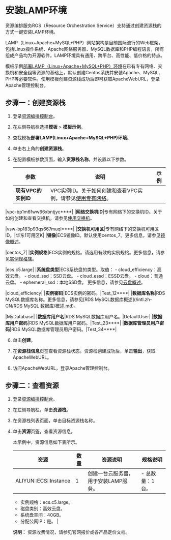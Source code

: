 # 安装LAMP环境

资源编排服务ROS（Resource Orchestration Service）支持通过创建资源栈的方式一键安装LAMP环境。

LAMP（Linux+Apache+MySQL+PHP）网站架构是目前国际流行的Web框架，包括Linux操作系统、Apache网络服务器、MySQL数据库和PHP编程语言，所有组成产品均为开源软件。LAMP环境具有通用、跨平台、高性能、低价格的特点。

模板示例[部署LAMP（Linux+Apache+MySQL+PHP）环境](https://rosnext.console.aliyun.com/cn-beijing/samples/LAMP_Basic)在已有专有网络、交换机和安全组等资源的基础上，默认创建Centos系统并安装Apache、MySQL、PHP等必要软件。使用模板创建资源栈成功后即可获取ApacheWebURL，登录Apache管理控制台。

## 步骤一：创建资源栈

1.  登录[资源编排控制台](http://ros.console.aliyun.com)。

2.  在左侧导航栏选择**模板** \> **模板示例**。

3.  查找模板**部署LAMP\(Linux+Apache+MySQL+PHP\)环境**。

4.  单击右上角的**创建资源栈**。

5.  在配置模板参数页面，输入**资源栈名称**，并设置以下参数。

    |参数|说明|示例|
    |--|--|--|
    |**现有VPC的实例ID**|VPC实例ID。关于如何创建和查看VPC实例，请参见[使用专有网络](/intl.zh-CN/专有网络和交换机/使用专有网络.md)。

|vpc-bp1m6fww66xbntjyc\*\*\*\*|
    |**网络交换机ID**|专有网络下的交换机ID。关于如何创建和查看交换机，请参见[使用交换机](/intl.zh-CN/专有网络和交换机/使用交换机.md)。

|vsw-bp183p93qs667muql\*\*\*\*|
    |**交换机可用区**|专有网络下的交换机可用区ID。|华东1可用区K|
    |**镜像**|ECS镜像ID。默认使用centos\_7。更多信息，请参见[镜像概述](/intl.zh-CN/镜像/镜像概述.md)。

|centos\_7|
    |**实例规格**|ECS实例的规格。请选用有效的实例规格。更多信息，请参见[实例规格族](/intl.zh-CN/实例/实例规格族.md)。

|ecs.c5.large|
    |**系统盘类型**|ECS系统盘的类型。取值：    -   cloud\_efficiency：高效云盘。
    -   cloud\_ssd：SSD云盘。
    -   cloud\_essd：ESSD云盘。
    -   cloud：普通云盘。
    -   ephemeral\_ssd：本地SSD盘。
更多信息，请参见[云盘概述](/intl.zh-CN/块存储/块存储介绍/云盘概述.md)。

|cloud\_efficiency|
    |**实例密码**|ECS实例的密码。|Test\_12\*\*\*\*|
    |**数据库名称**|RDS MySQL数据库名称。更多信息，请参见[RDS MySQL数据库概述](/intl.zh-CN/RDS MySQL 数据库/概述.md)。

|MyDatabase|
    |**数据库用户名**|RDS MySQL数据库用户名。|DefaultUser|
    |**数据库用户密码**|RDS MySQL数据库用户密码。|Test\_23\*\*\*\*|
    |**数据库管理员用户密码**|RDS MySQL数据库管理员用户密码。|Test\_34\*\*\*\*|

6.  单击**创建**。

7.  在**资源栈信息**页签查看资源栈状态。资源栈创建成功后，单击**输出**，获取ApacheWebURL。

8.  访问ApacheWebURL，登录Apache管理控制台。


## 步骤二：查看资源

1.  登录[资源编排控制台](http://ros.console.aliyun.com)。

2.  在左侧导航栏，单击**资源栈**。

3.  在资源栈列表页面，单击目标资源栈名称。

4.  单击**资源**页签，查看资源信息。

    本示例中，资源信息如下表所示。

    |资源|数量|资源说明|规格说明|
    |--|--|----|----|
    |ALIYUN::ECS::Instance|1|创建一台云服务器，用于安装LAMP服务。|    -   总数量：1台。
    -   实例规格：ecs.c5.large。
    -   磁盘类别：高效云盘。
    -   系统盘空间：40GB。
    -   分配公网IP：是。 |

    **说明：** 资源收费情况，请参见官网报价或各产品定价文档。


